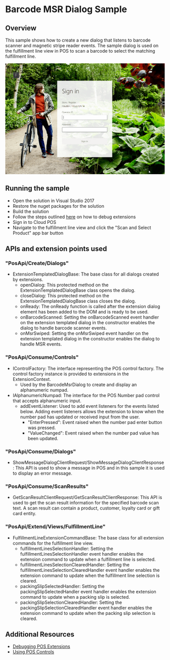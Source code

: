 # Barcode MSR Dialog Sample
## Overview
This sample shows how to create a new dialog that listens to barcode scanner and magnetic stripe reader events. The sample dialog is used on the fulfillment line view in POS to scan a barcode to select the matching fulfillment line.

![Demo](./Demo.gif)

## Running the sample
- Open the solution in Visual Studio 2017
- Restore the nuget packages for the solution
- Build the solution
- Follow the steps outlined [here](https://docs.microsoft.com/en-us/dynamics365/commerce/dev-itpro/pos-extension/debug-pos-extension#run-and-debug-cloud-pos) on how to debug extensions
- Sign in to Cloud POS
- Navigate to the fulfillment line view and click the "Scan and Select Product" app bar button

## APIs and extension points used
### "PosApi/Create/Dialogs"
- ExtensionTemplatedDialogBase: The base class for all dialogs created by extensions.
  - openDialog: This protected method on the ExtensionTemplatedDialogBase class opens the dialog.
  - closeDialog: This protected method on the ExtensionTemplatedDialogBase class closes the dialog.
  - onReady: The onReady function is called after the extension dialog element has been added to the DOM and is ready to be used.
  - onBarcodeScanned: Setting the onBarcodeScanned event handler on the extension templated dialog in the constructor enables the dialog to handle barcode scanner events.
  - onMsrSwiped: Setting the onMsrSwiped event handler on the extension templated dialog in the constructor enables the dialog to handle MSR events.
### "PosApi/Consume/Controls"
- IControlFactory: The interface representing the POS control factory. The control factory instance is provided to extensions in the ExtensionContext.
  - Used by the BarcodeMsrDialog to create and display an alphanumeric numpad.
- IAlphanumericNumpad: The interface for the POS Number pad control that accepts alphanumeric input.
  - addEventListener: Used to add event listeners for the events listed below. Adding event listeners allows the extension to know when the number pad has updated or received input from the user.
    - "EnterPressed": Event raised when the number pad enter button was pressed.
    - "ValueChanged": Event raised when the number pad value has been updated.
### "PosApi/Consume/Dialogs"
- ShowMessageDialogClientRequest/ShowMessageDialogClientResponse: This API is used to show a message in POS and in this sample it is used to display an error message.
### "PosApi/Consume/ScanResults"
- GetScanResultClientRequest/GetScanResultClientResponse: This API is used to get the scan result information for the specified barcode scan text. A scan result can contain a product, customer, loyalty card or gift card entity.
### "PosApi/Extend/Views/FulfillmentLine"
- FulfillmentLineExtensionCommandBase: The base class for all extension commands for the fulfillment line view.
  - fulfillmentLinesSelectionHandler: Setting the fulfillmentLinesSelectionHandler event handler enables the extension command to update when a fulfillment line is selected.
  - fulfillmentLinesSelectionClearedHandler: Setting the fulfillmentLinesSelectionClearedHandler event handler enables the extension command to update when the fulfillment line selection is cleared.
  - packingSlipSelectedHandler: Setting the packingSlipSelectedHandler event handler enables the extension command to update when a packing slip is selected.
  - packingSlipSelectionClearedHandler: Setting the packingSlipSelectionClearedHandler event handler enables the extension command to update when the packing slip selection is cleared.

## Additional Resources
- [Debugging POS Extensions](https://docs.microsoft.com/en-us/dynamics365/commerce/dev-itpro/pos-extension/debug-pos-extension#run-and-debug-cloud-pos)
- [Using POS Controls](https://docs.microsoft.com/en-us/dynamics365/commerce/dev-itpro/pos-extension/controls-pos-extension)